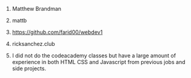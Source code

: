 1. Matthew Brandman
2. mattb
3. https://github.com/farid00/webdev1
4. ricksanchez.club

5. I did not do the codeacademy classes but have a large amount of experience in both HTML CSS and Javascript from previous jobs and side projects.
